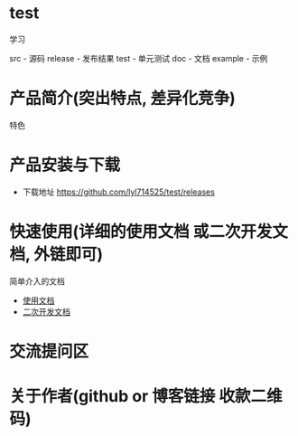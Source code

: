 # test
学习

src - 源码
release - 发布结果
test - 单元测试
doc - 文档
example - 示例

# 产品简介(突出特点, 差异化竞争)
  特色

# 产品安装与下载

- 下载地址 https://github.com/lyl714525/test/releases

# 快速使用(详细的使用文档 或二次开发文档, 外链即可)
  简单介入的文档
  - [使用文档](./doc/use/README.md)
  - [二次开发文档](./doc/dev/README.md)

# 交流提问区

# 关于作者(github or 博客链接 收款二维码)
